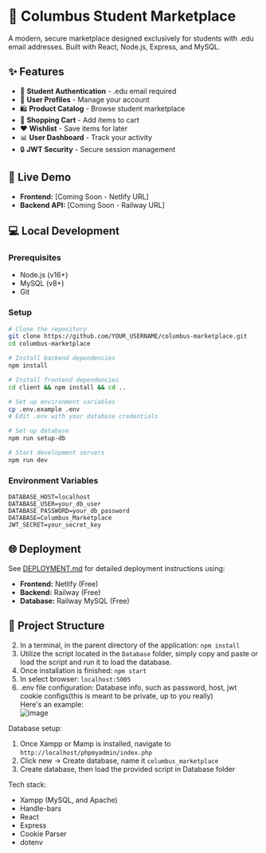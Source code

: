 # 🏫 Columbus Student Marketplace

A modern, secure marketplace designed exclusively for students with .edu email addresses. Built with React, Node.js, Express, and MySQL.

## ✨ Features
- 🔐 **Student Authentication** - .edu email required
- 👤 **User Profiles** - Manage your account
- 🛍️ **Product Catalog** - Browse student marketplace
- 🛒 **Shopping Cart** - Add items to cart
- ❤️ **Wishlist** - Save items for later
- 📊 **User Dashboard** - Track your activity
- 🔒 **JWT Security** - Secure session management

## 🚀 **Live Demo**
- **Frontend:** [Coming Soon - Netlify URL]
- **Backend API:** [Coming Soon - Railway URL]

## 💻 **Local Development**

### Prerequisites
- Node.js (v16+)
- MySQL (v8+)
- Git

### Setup
```bash
# Clone the repository
git clone https://github.com/YOUR_USERNAME/columbus-marketplace.git
cd columbus-marketplace

# Install backend dependencies
npm install

# Install frontend dependencies
cd client && npm install && cd ..

# Set up environment variables
cp .env.example .env
# Edit .env with your database credentials

# Set up database
npm run setup-db

# Start development servers
npm run dev
```

### Environment Variables
```env
DATABASE_HOST=localhost
DATABASE_USER=your_db_user
DATABASE_PASSWORD=your_db_password
DATABASE=Columbus_Marketplace
JWT_SECRET=your_secret_key
```

## 🌐 **Deployment**
See [DEPLOYMENT.md](./DEPLOYMENT.md) for detailed deployment instructions using:
- **Frontend:** Netlify (Free)
- **Backend:** Railway (Free)
- **Database:** Railway MySQL (Free)

## 📁 **Project Structure**
2. In a terminal, in the parent directory of the application: ``npm install``
3. Utilize the script located in the ``Database`` folder, simply copy and paste or load the script and run it to load the database.
4. Once installation is finished: ``npm start``
5. In select browser: ``localhost:5005``
6. .env file configuration: Database info, such as password, host, jwt cookie configs(this is meant to be private, up to you really) \
Here's an example: \
![image](https://user-images.githubusercontent.com/48796307/161466329-9d5b3825-1f78-4984-8305-f2c84b0f90b5.png)


Database setup: 
1. Once Xampp or Mamp is installed, navigate to ``http://localhost/phpmyadmin/index.php``
2. Click new -> Create database, name it ``columbus_marketplace``
3. Create database, then load the provided script in Database folder

Tech stack:
- Xampp (MySQL, and Apache)
- Handle-bars
- React
- Express
- Cookie Parser
- dotenv

